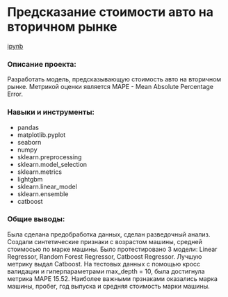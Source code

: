 # Предсказание стоимости авто на вторичном рынке

[ipynb](https://github.com/DariaLavrenuik/Portfolio/blob/main/used_cars_price_prediction/notebook_cars.ipynb)


### Описание проекта:
Разработать модель, предсказывающую стоимость авто на вторичном рынке. Метрикой оценки является MAPE - Mean Absolute Percentage Error.


### Навыки и инструменты:

- pandas
- matplotlib.pyplot
- seaborn
- numpy
- sklearn.preprocessing
- sklearn.model_selection
- sklearn.metrics
- lightgbm
- sklearn.linear_model
- sklearn.ensemble
- catboost



### Общие выводы:
Была сделана предобработка данных, сделан разведочный анализ. Создали синтетические признаки с возрастом машины, средней стоимосью по марке машины.
Было протестировано 3 модели: Linear Regressor, Random Forest Regressor, Catboost Regressor. Лучшую метрику выдал Catboost.
На тестовых данных с помощью кросс валидации и гиперпараметрами max_depth = 10, была достигнула метрика MAPE 15.52.
Наиболее важными прзнаками оказались марка машины, пробег, год выпуска и средняя стоимость марки машины.

